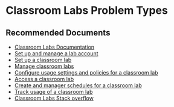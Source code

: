 <properties
    pageTitle="Classroom Labs Problem Types"
    description="List of references for common classroom lab problem types."
    service="microsoft.devtestlab"
    resource="labs"
    authors="leovms"
    ms.author="leov"
    displayOrder=""
    selfHelpType="generic"
    supportTopicIds="32633549, 32633566, 32633569, 32633578, 32633580, 32633584, 32633586, 32633589, 32633550, 32633571, 32633575, 32633582, 32633583, 32633587, 32633551, 32633567, 32633570, 32633579, 32633581, 32633585, 32633588"
    resourceTags=""
    productPesIds="15968"
    cloudEnvironments="public"
    articleId="c3de7ceb-08a1-4eb0-988b-04409d799e0a"
	ownershipId="AzureLabServices_DevTestLab"
/>

# Classroom Labs Problem Types

## **Recommended Documents**

* [Classroom Labs Documentation](https://docs.microsoft.com/azure/lab-services)<br>
* [Set up and manage a lab account](https://docs.microsoft.com/azure/lab-services/classroom-labs/tutorial-setup-lab-account)<br>
* [Set up a classroom lab](https://docs.microsoft.com/azure/lab-services/classroom-labs/tutorial-setup-classroom-lab)<br>
* [Manage classroom labs](https://docs.microsoft.com/azure/lab-services/classroom-labs/how-to-manage-classroom-labs)<br>
* [Configure usage settings and policies for a classroom lab](https://docs.microsoft.com/azure/lab-services/classroom-labs/how-to-configure-student-usage)<br>
* [Access a classroom lab](https://docs.microsoft.com/azure/lab-services/classroom-labs/how-to-use-classroom-lab)<br>
* [Create and manager schedules for a classroom lab](https://docs.microsoft.com/azure/lab-services/classroom-labs/how-to-create-schedules)<br>
* [Track usage of a classroom lab](https://docs.microsoft.com/azure/lab-services/classroom-labs/tutorial-track-usage)<br>
* [Classroom Labs Stack overflow](https://stackoverflow.com/questions/tagged/azure-lab-services)<br>
